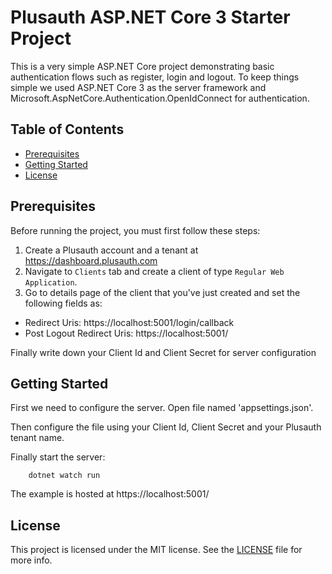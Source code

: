 # Plusauth ASP.NET Core 3 Starter Project



This is a very simple ASP.NET Core project demonstrating basic authentication flows such as register, login and logout. To keep things simple we used ASP.NET Core 3 as the server framework and Microsoft.AspNetCore.Authentication.OpenIdConnect for authentication.


## Table of Contents

- [Prerequisites](#prerequisites)
- [Getting Started](#getting-started)
- [License](#license)

## Prerequisites
Before running the project, you must first follow these steps:

1) Create a Plusauth account and a tenant at https://dashboard.plusauth.com
2) Navigate to `Clients` tab and create a client of type `Regular Web Application`.
3) Go to details page of the client that you've just created and set the following fields as:
* Redirect Uris: https://localhost:5001/login/callback
* Post Logout Redirect Uris: https://localhost:5001/


 Finally write down your Client Id and Client Secret for server configuration 
## Getting Started

First we need to configure the server. Open file named 'appsettings.json'.

Then configure the file using your Client Id, Client Secret and your Plusauth tenant name.


Finally start the server:

        dotnet watch run
    

The example is hosted at https://localhost:5001/

## License

This project is licensed under the MIT license. See the [LICENSE](LICENSE) file for more info.
